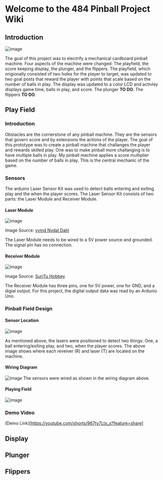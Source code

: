 # Welcome to the 484 Pinball Project Wiki
## Introduction
![image](https://github.com/om-campbell/484_Group_Pinball_Project/assets/95391563/20d9a2f8-a770-4ea8-940a-2e6816f70a2d)

The goal of this project was to electrify a mechanical cardboard pinball machine. Four aspects of the machine were changed: The playfield, the score keeping display, the plunger, and the flippers. The playfield, which origionally consisted of two holes for the player to target, was updated to two goal posts that reward the player with points that scale based on the number of balls in play. The display was updated to a color LCD and activley displays game time, balls in play, and score. The plunger **TO DO**. The flippers **TO DO**.
## Play Field
### Introduction
Obstacles are the cornerstone of any pinball machine. They are the sensors that govern score and by extensions the actions of the player. The goal of this prototype was to create a pinball machine that challanges the player and rewards skilled play. One was to make pinball more challanging is to have multiple balls in play. My pinball machine applies a score multiplier based on the number of balls in play. This is the central mechanic of the game.
### Sensors
The arduino Laser Sensor Kit was used to detect balls entering and exiting play and the when the player scores. The Laser Sensor Kit consists of two parts: the Laser Module and Receiver Module.
#### Laser Module
![image](https://github.com/IanPascoe/Pinball-Obstacles/assets/95391563/8b130b93-c085-426a-8113-2b9d1a2ffc12)

Image Source: [yvind Nydal Dahl](https://www.build-electronic-circuits.com/arduino-laser-module-ky-008/#:~:text=It's%20very%20straightforward%20to%20connect,the%20laser%20on%20and%20off.)

The Laser Module needs to be wired to a 5V power source and grounded. The signal pin has no connection.
#### Receiver Module
![image](https://github.com/IanPascoe/Pinball-Obstacles/assets/95391563/280aae61-0a56-46e5-a17a-b45dfb884981)

Image Source: [SuriTu Hobbey](https://srituhobby.com/laser-transmitter-and-receiver-module-with-arduino/)

The Receiver Module has three pins, one for 5V power, one for GND, and a digial output. For this project, the digital output data was read by an Ardunio Uno.
### Pinball Field Design
#### Sensor Location
![image](https://github.com/IanPascoe/Pinball-Obstacles/assets/95391563/3400b6c8-195b-4763-9974-96d22d5a7a30)

As mentioned above, the lasers were positioned to detect two things: One, a ball entering/exiting play, and two, when the player scores. The above image shows where each reveiver (R) and laser (T) are located on the machine.
#### Wiring Diagram
![image](https://github.com/IanPascoe/Pinball-Obstacles/assets/95391563/c11205a5-762d-42be-8df9-a1df70b77f35)
The sensors were wired as shown in the wiring diagram above.
#### Playing Field
![image](https://github.com/IanPascoe/Pinball-Obstacles/assets/95391563/951f8da3-765e-4950-9736-5b2fcc9af604)
### Demo Video
(Demo Link)[https://youtube.com/shorts/967ty7Ltx_s?feature=share]
## Display
## Plunger
## Flippers
